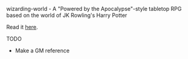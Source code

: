 wizarding-world - A "Powered by the Apocalypse"-style tabletop RPG based on the world of JK Rowling's Harry Potter

Read it [here](http://jeapostrophe.github.io/wizarding-world).

TODO
- Make a GM reference
